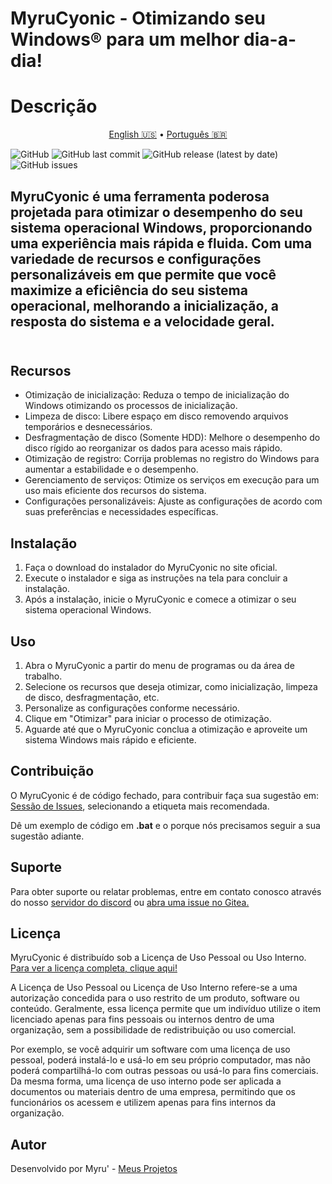 # MyruCyonic - Otimizando seu Windows® para um melhor dia-a-dia!
<h1> Descrição </h1>

<p align="center">
  <a href="https://github.com/worbadillitics/MyruCyonic/blob/stable/docs/readme-en.md">English 🇺🇸</a>
  •
  <a href="readme.md">Português 🇧🇷</a>
</p>

<p align="center">
  
  <a>![GitHub](https://img.shields.io/github/license/Worbadillitics/MyruCyonic)
   ![GitHub last commit](https://img.shields.io/github/last-commit/Worbadillitics/MyruCyonic)
   ![GitHub release (latest by date)](https://img.shields.io/github/v/release/Worbadillitics/MyruCyonic)
   ![GitHub issues](https://img.shields.io/github/issues/Worbadillitics/MyruCyonic)
  </a>  
</p>


<h2>MyruCyonic é uma ferramenta poderosa projetada para otimizar o desempenho do seu sistema operacional Windows, proporcionando uma experiência mais rápida e fluida. Com uma variedade de recursos e configurações personalizáveis em que permite que você maximize a eficiência do seu sistema operacional, melhorando a inicialização, a resposta do sistema e a velocidade geral.<br><br></h2>

## Recursos

- Otimização de inicialização: Reduza o tempo de inicialização do Windows otimizando os processos de inicialização.
- Limpeza de disco: Libere espaço em disco removendo arquivos temporários e desnecessários.
- Desfragmentação de disco (Somente HDD): Melhore o desempenho do disco rígido ao reorganizar os dados para acesso mais rápido.
- Otimização de registro: Corrija problemas no registro do Windows para aumentar a estabilidade e o desempenho.
- Gerenciamento de serviços: Otimize os serviços em execução para um uso mais eficiente dos recursos do sistema.
- Configurações personalizáveis: Ajuste as configurações de acordo com suas preferências e necessidades específicas.

## Instalação

1. Faça o download do instalador do MyruCyonic no site oficial.
2. Execute o instalador e siga as instruções na tela para concluir a instalação.
3. Após a instalação, inicie o MyruCyonic e comece a otimizar o seu sistema operacional Windows.

## Uso

1. Abra o MyruCyonic a partir do menu de programas ou da área de trabalho.
2. Selecione os recursos que deseja otimizar, como inicialização, limpeza de disco, desfragmentação, etc.
3. Personalize as configurações conforme necessário.
4. Clique em "Otimizar" para iniciar o processo de otimização.
5. Aguarde até que o MyruCyonic conclua a otimização e aproveite um sistema Windows mais rápido e eficiente.

## Contribuição

O MyruCyonic é de código fechado, para contribuir faça sua sugestão em: [Sessão de Issues](https://gitea.com/Worbadillitics/MyruCyonic/issues/new), selecionando a etiqueta mais recomendada.

Dê um exemplo de código em **.bat** e o porque nós precisamos seguir a sua sugestão adiante.

## Suporte

Para obter suporte ou relatar problemas, entre em contato conosco através do nosso [servidor do discord](https://discord.gg/a5tXD92Y38) ou [abra uma issue no Gitea.](https://gitea.com/Worbadillitics/MyruCyonic/issues/new)

## Licença

MyruCyonic é distribuído sob a Licença de Uso Pessoal ou Uso Interno.
[Para ver a licença completa, clique aqui!](https://github.com/worbadillitics/MyruCyonic/blob/stable/docs/license.md)

A Licença de Uso Pessoal ou Licença de Uso Interno refere-se a uma autorização concedida para o uso restrito de um produto, software ou conteúdo. Geralmente, essa licença permite que um indivíduo utilize o item licenciado apenas para fins pessoais ou internos dentro de uma organização, sem a possibilidade de redistribuição ou uso comercial.

Por exemplo, se você adquirir um software com uma licença de uso pessoal, poderá instalá-lo e usá-lo em seu próprio computador, mas não poderá compartilhá-lo com outras pessoas ou usá-lo para fins comerciais. Da mesma forma, uma licença de uso interno pode ser aplicada a documentos ou materiais dentro de uma empresa, permitindo que os funcionários os acessem e utilizem apenas para fins internos da organização.


## Autor

Desenvolvido por Myru' - [Meus Projetos](https://github.com/worbadillitics)
